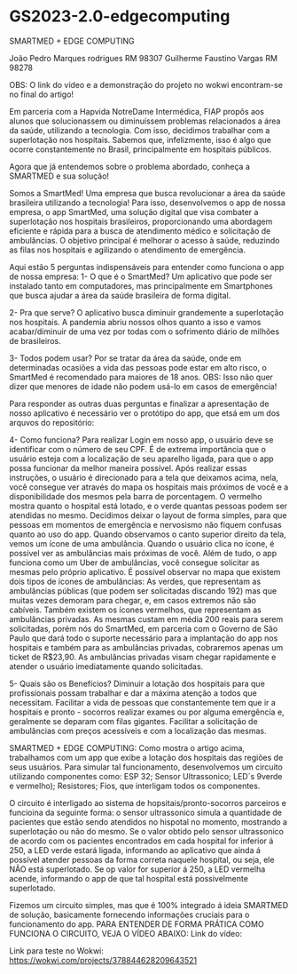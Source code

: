 # GS2023-2.0-edgecomputing
SMARTMED + EDGE COMPUTING

João Pedro Marques rodrigues RM 98307
Guilherme Faustino Vargas RM 98278

 OBS: O link do vídeo e a demonstração do projeto no wokwi encontram-se no final do artigo!
 
Em parceria com a Hapvida NotreDame Intermédica, FIAP propôs aos alunos que solucionassem ou diminuíssem problemas relacionados a área da saúde, utilizando a tecnologia.
Com isso, decidimos trabalhar com a superlotação nos hospitais. Sabemos que, infelizmente, isso é algo que ocorre constantemente no Brasil, principalmente em hospitais públicos.

Agora que já entendemos sobre o problema abordado, conheça a SMARTMED e sua solução!


Somos a SmartMed! Uma empresa que busca revolucionar a área da saúde brasileira utilizando a tecnologia! Para isso, desenvolvemos o app de nossa empresa, o app SmartMed, uma solução digital que visa combater a superlotação nos hospitais brasileiros, proporcionando uma abordagem eficiente e rápida para a busca de atendimento médico e solicitação de ambulâncias. O objetivo principal é melhorar o acesso à saúde, reduzindo as filas nos hospitais e agilizando o atendimento de emergência.

Aqui estão 5 perguntas indispensáveis para entender como funciona o app de nossa empresa:
1-	O que é o SmartMed?
 Um aplicativo que pode ser instalado tanto em computadores, mas principalmente em Smartphones que busca ajudar a área da saúde brasileira de forma digital.
 
2-	Pra que serve?
O aplicativo busca diminuir grandemente a superlotação nos hospitais.
A pandemia abriu nossos olhos quanto a isso e vamos acabar/diminuir de uma vez por todas com o sofrimento diário de milhões de brasileiros.

3-	Todos podem usar?
Por se tratar da área da saúde, onde em determinadas ocasiões a vida das pessoas pode estar em alto risco, o SmartMed é recomendado para maiores de 18 anos.
OBS: Isso não quer dizer que menores de idade não podem usá-lo em casos de emergência!

Para responder as outras duas perguntas e finalizar a apresentação de nosso aplicativo é necessário ver o protótipo do app, que etsá em um dos arquvos do repositório:
 
4-	Como funciona?
Para realizar Login em nosso app, o usuário deve se identificar com o número de seu CPF. É de extrema importância que o usuário esteja com a localização de seu aparelho ligada, para que o app possa funcionar da melhor maneira possível. Após realizar essas instruções, o usuário é direcionado para a tela que deixamos acima, nela, você consegue ver através do mapa os hospitais mais próximos de você e a disponibilidade dos mesmos pela barra de porcentagem. O vermelho mostra quanto o hospital está lotado, e o verde quantas pessoas podem ser atendidas no mesmo.
Decidimos deixar o layout de forma simples, para que pessoas em momentos de emergência e nervosismo não fiquem confusas quanto ao uso do app.
  Quando observamos o canto superior direito da tela, vemos um ícone de uma ambulância. Quando o usuário clica no ícone, é possível ver as ambulâncias mais próximas de você.
Além de tudo, o app funciona como um Uber de ambulâncias, você consegue solicitar as mesmas pelo próprio aplicativo.
É possível observar no mapa que existem dois tipos de ícones de ambulâncias: As verdes, que representam as ambulâncias públicas (que podem ser solicitadas discando 192) mas que muitas vezes demoram para chegar, e, em casos extremos não são cabíveis.
Também existem os ícones vermelhos, que representam as ambulâncias privadas. As mesmas custam em média 200 reais para serem solicitadas, porém nós do SmartMed, em parceria com o Governo de São Paulo que dará todo o suporte necessário para a implantação do app nos hospitais e também para as ambulâncias privadas, cobraremos apenas um ticket de R$23,90. As ambulâncias privadas visam chegar rapidamente e atender o usuário imediatamente quando solicitadas.

5-	Quais são os Benefícios?
Diminuir a lotação dos hospitais para que profissionais possam trabalhar e dar a máxima atenção a todos que necessitam.
Facilitar a vida de pessoas que constantemente tem que ir a hospitais e pronto - socorros realizar exames ou por alguma emergência e, geralmente se deparam com filas gigantes.
Facilitar a solicitação de ambulâncias com preços acessíveis e com a localização das mesmas.

SMARTMED + EDGE COMPUTING:
Como mostra o artigo acima, trabalhamos com um app que exibe a lotação dos hospitais das regiões de seus usuários.
Para simular tal funcionamento, desenvolvemos um circuito utilizando componentes como:
ESP 32;
Sensor Ultrassonico;
LED´s 9verde e vermelho);
Resistores;
Fios, que interligam todos os componentes.

O circuito é interligado ao sistema de hopsitais/pronto-socorros parceiros e funcioina da seguinte forma:
o sensor ultrassonico simula a quantidade de pacientes que estão sendo atendidos no hispotal no momento, mostrando a superlotação ou não do mesmo.
Se o valor obtido pelo sensor ultrassonico de acordo com os pacientes encontrados em cada hospital for inferior á 250, a LED verde estará ligada, informando ao aplicativo que ainda á possível atender pessoas da forma correta naquele hospital, ou seja, ele NÃO está superlotado.
Se op valor for superior á 250, a LED vermelha acende, informando o app de que tal hospital está possivelmente superlotado.

Fizemos um circuito simples, mas que é 100% integrado á ideia SMARTMED de solução, basicamente fornecendo informações cruciais para o funcionamento do app. PARA ENTENDER DE FORMA PRÁTICA COMO FUNCIONA O CIRCUITO, VEJA O VÍDEO ABAIXO:
Link do vídeo:

Link para teste no Wokwi:
 https://wokwi.com/projects/378844628209643521
